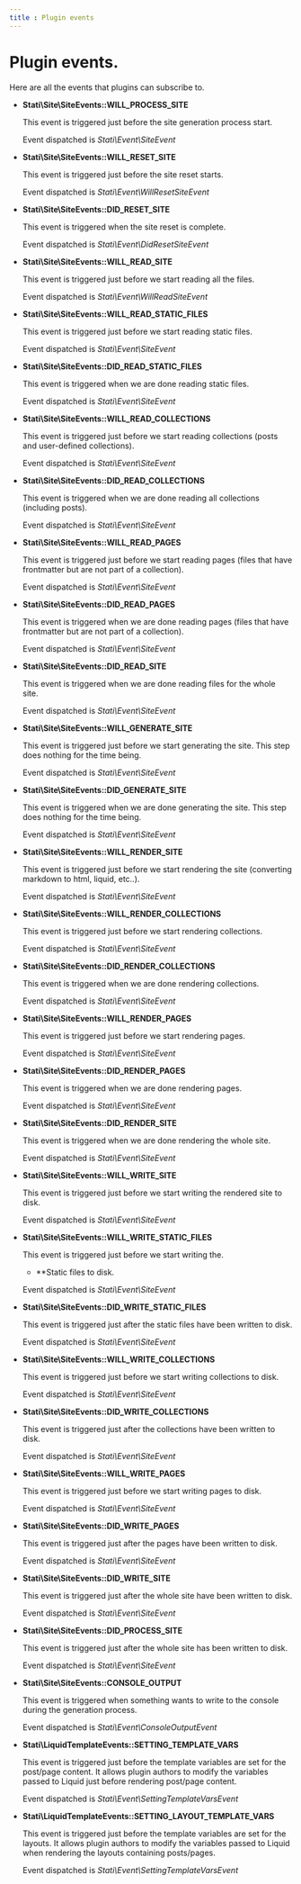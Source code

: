 ```yaml
---
title : Plugin events
---
```


# Plugin events.

Here are all the events that plugins can subscribe to.

- **Stati\Site\SiteEvents::WILL_PROCESS_SITE**

  This event is triggered just before the site generation process start.
  
  Event dispatched is _Stati\Event\SiteEvent_

- **Stati\Site\SiteEvents::WILL_RESET_SITE**

  This event is triggered just before the site reset starts.
  
  Event dispatched is _Stati\Event\WillResetSiteEvent_
  
- **Stati\Site\SiteEvents::DID_RESET_SITE**

  This event is triggered when the site reset is complete.
  
  Event dispatched is _Stati\Event\DidResetSiteEvent_

- **Stati\Site\SiteEvents::WILL_READ_SITE**

  This event is triggered just before we start reading all the files.
  
  Event dispatched is _Stati\Event\WillReadSiteEvent_

- **Stati\Site\SiteEvents::WILL_READ_STATIC_FILES**

  This event is triggered just before we start reading static files.
  
  Event dispatched is _Stati\Event\SiteEvent_

- **Stati\Site\SiteEvents::DID_READ_STATIC_FILES**

  This event is triggered when we are done reading static files.
  
  Event dispatched is _Stati\Event\SiteEvent_

- **Stati\Site\SiteEvents::WILL_READ_COLLECTIONS**

  This event is triggered just before we start reading collections (posts and user-defined collections).
  
  Event dispatched is _Stati\Event\SiteEvent_

- **Stati\Site\SiteEvents::DID_READ_COLLECTIONS**

  This event is triggered when we are done reading all collections (including posts).
  
  Event dispatched is _Stati\Event\SiteEvent_

- **Stati\Site\SiteEvents::WILL_READ_PAGES**

  This event is triggered just before we start reading pages (files that have frontmatter but are not part of a collection).
  
  Event dispatched is _Stati\Event\SiteEvent_

- **Stati\Site\SiteEvents::DID_READ_PAGES**

  This event is triggered when we are done reading pages (files that have frontmatter but are not part of a collection).
  
  Event dispatched is _Stati\Event\SiteEvent_

- **Stati\Site\SiteEvents::DID_READ_SITE**

  This event is triggered when we are done reading files for the whole site.
  
  Event dispatched is _Stati\Event\SiteEvent_
  
- **Stati\Site\SiteEvents::WILL_GENERATE_SITE**

  This event is triggered just before we start generating the site.
  This step does nothing for the time being.
  
  Event dispatched is _Stati\Event\SiteEvent_

- **Stati\Site\SiteEvents::DID_GENERATE_SITE**

  This event is triggered when we are done generating the site.
  This step does nothing for the time being.
  
  Event dispatched is _Stati\Event\SiteEvent_

- **Stati\Site\SiteEvents::WILL_RENDER_SITE**

  This event is triggered just before we start rendering the site (converting markdown to html, liquid, etc..).
  
  Event dispatched is _Stati\Event\SiteEvent_

- **Stati\Site\SiteEvents::WILL_RENDER_COLLECTIONS**

  This event is triggered just before we start rendering collections.
  
  Event dispatched is _Stati\Event\SiteEvent_

- **Stati\Site\SiteEvents::DID_RENDER_COLLECTIONS**

  This event is triggered when we are done rendering collections.
  
  Event dispatched is _Stati\Event\SiteEvent_

- **Stati\Site\SiteEvents::WILL_RENDER_PAGES**

  This event is triggered just before we start rendering pages.
  
  Event dispatched is _Stati\Event\SiteEvent_

- **Stati\Site\SiteEvents::DID_RENDER_PAGES**

  This event is triggered when we are done rendering pages.
  
  Event dispatched is _Stati\Event\SiteEvent_

- **Stati\Site\SiteEvents::DID_RENDER_SITE**

  This event is triggered when we are done rendering the whole site.
  
  Event dispatched is _Stati\Event\SiteEvent_

- **Stati\Site\SiteEvents::WILL_WRITE_SITE**

  This event is triggered just before we start writing the rendered site to disk.
  
  Event dispatched is _Stati\Event\SiteEvent_

- **Stati\Site\SiteEvents::WILL_WRITE_STATIC_FILES**

  This event is triggered just before we start writing the.
  - **Static files to disk.
  
  Event dispatched is _Stati\Event\SiteEvent_

- **Stati\Site\SiteEvents::DID_WRITE_STATIC_FILES**

  This event is triggered just after the static files have been written to disk.
  
  Event dispatched is _Stati\Event\SiteEvent_

- **Stati\Site\SiteEvents::WILL_WRITE_COLLECTIONS**

  This event is triggered just before we start writing collections to disk.
  
  Event dispatched is _Stati\Event\SiteEvent_
  
- **Stati\Site\SiteEvents::DID_WRITE_COLLECTIONS**

  This event is triggered just after the collections have been written to disk.
  
  Event dispatched is _Stati\Event\SiteEvent_
  
- **Stati\Site\SiteEvents::WILL_WRITE_PAGES**

  This event is triggered just before we start writing pages to disk.
  
  Event dispatched is _Stati\Event\SiteEvent_

- **Stati\Site\SiteEvents::DID_WRITE_PAGES**

  This event is triggered just after the pages have been written to disk.
  
  Event dispatched is _Stati\Event\SiteEvent_
  
- **Stati\Site\SiteEvents::DID_WRITE_SITE**

  This event is triggered just after the whole site have been written to disk.
  
  Event dispatched is _Stati\Event\SiteEvent_
  
- **Stati\Site\SiteEvents::DID_PROCESS_SITE**

  This event is triggered just after the whole site has been written to disk.
  
  Event dispatched is _Stati\Event\SiteEvent_
  
- **Stati\Site\SiteEvents::CONSOLE_OUTPUT**

  This event is triggered when something wants to write to the console during the generation process.
  
  Event dispatched is _Stati\Event\ConsoleOutputEvent_
    
- **Stati\LiquidTemplateEvents::SETTING_TEMPLATE_VARS**

  This event is triggered just before the template variables are set for the post/page content.
  It allows plugin authors to modify the variables passed to Liquid just before rendering post/page content.
  
  Event dispatched is _Stati\Event\SettingTemplateVarsEvent_

- **Stati\LiquidTemplateEvents::SETTING_LAYOUT_TEMPLATE_VARS**

  This event is triggered just before the template variables are set for the layouts.
  It allows plugin authors to modify the variables passed to Liquid when rendering the layouts containing posts/pages.
  
  Event dispatched is _Stati\Event\SettingTemplateVarsEvent_
